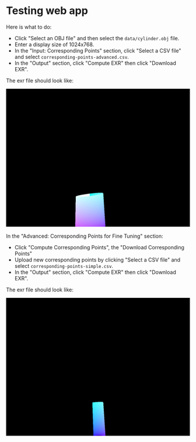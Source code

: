 # Testing web app

Here is what to do:

- Click "Select an OBJ file" and then select the `data/cylinder.obj` file.
- Enter a display size of 1024x768.
- In the "Input: Corresponding Points" section, click "Select a CSV file" and select `corresponding-points-advanced.csv`.
- In the "Output" section, click "Compute EXR" then click "Download EXR".

The exr file should look like:

![out-simple](out-simple.jpg)

In the "Advanced: Corresponding Points for Fine Tuning" section:

- Click "Compute Corresponding Points", the "Download Corresponding Points"
- Upload new corresponding points by clicking "Select a CSV file" and select `corresponding-points-simple.csv`.
- In the "Output" section, click "Compute EXR" then click "Download EXR".

The exr file should look like:

![out-advanced](out-advanced.jpg)
